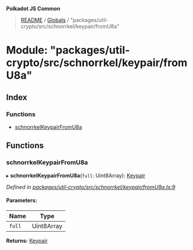 **Polkadot JS Common**

> [README](../README.md) / [Globals](../globals.md) / "packages/util-crypto/src/schnorrkel/keypair/fromU8a"

# Module: "packages/util-crypto/src/schnorrkel/keypair/fromU8a"

## Index

### Functions

* [schnorrkelKeypairFromU8a](_packages_util_crypto_src_schnorrkel_keypair_fromu8a_.md#schnorrkelkeypairfromu8a)

## Functions

### schnorrkelKeypairFromU8a

▸ **schnorrkelKeypairFromU8a**(`full`: Uint8Array): [Keypair](../interfaces/_packages_util_crypto_src_types_.keypair.md)

*Defined in [packages/util-crypto/src/schnorrkel/keypair/fromU8a.ts:9](https://github.com/polkadot-js/common/blob/975103fd/packages/util-crypto/src/schnorrkel/keypair/fromU8a.ts#L9)*

#### Parameters:

Name | Type |
------ | ------ |
`full` | Uint8Array |

**Returns:** [Keypair](../interfaces/_packages_util_crypto_src_types_.keypair.md)
